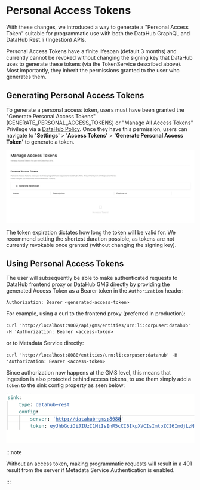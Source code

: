 # Personal Access Tokens

With these changes, we introduced a way to generate a "Personal Access Token" suitable for programmatic use with both the DataHub GraphQL
and DataHub Rest.li (Ingestion) APIs.

Personal Access Tokens have a finite lifespan (default 3 months) and currently cannot be revoked without changing the signing key that
DataHub uses to generate these tokens (via the TokenService described above). Most importantly, they inherit the permissions
granted to the user who generates them.

## Generating Personal Access Tokens

To generate a personal access token, users must have been granted the "Generate Personal Access Tokens" (GENERATE_PERSONAL_ACCESS_TOKENS) or "Manage All Access Tokens" Privilege via a [DataHub Policy](../authorization/policies.md). Once
they have this permission, users can navigate to **'Settings'** > **'Access Tokens'** > **'Generate Personal Access Token'** to generate a token.

![](../imgs/generate-personal-access-token.png)

The token expiration dictates how long the token will be valid for. We recommend setting the shortest duration possible, as tokens are not currently
revokable once granted (without changing the signing key).


## Using Personal Access Tokens

The user will subsequently be able to make authenticated requests to DataHub frontend proxy or DataHub GMS directly by providing
the generated Access Token as a Bearer token in the `Authorization` header:

```
Authorization: Bearer <generated-access-token> 
```

For example, using a curl to the frontend proxy (preferred in production):

`curl 'http://localhost:9002/api/gms/entities/urn:li:corpuser:datahub' -H 'Authorization: Bearer <access-token>`

or to Metadata Service directly:

`curl 'http://localhost:8080/entities/urn:li:corpuser:datahub' -H 'Authorization: Bearer <access-token>`

Since authorization now happens at the GMS level, this means that ingestion is also protected behind access tokens, to use them simply add a `token` to the sink config property as seen below:

![](../imgs/ingestion-with-token.png)

:::note

Without an access token, making programmatic requests will result in a 401 result from the server if Metadata Service Authentication
is enabled.

:::
